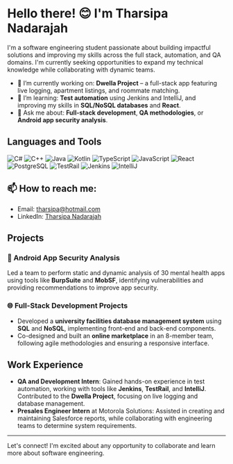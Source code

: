 # Hello there! 😊 I'm Tharsipa Nadarajah

I'm a software engineering student passionate about building impactful solutions and improving my skills across the full stack, automation, and QA domains. I'm currently seeking opportunities to expand my technical knowledge while collaborating with dynamic teams.

- 🔭 I’m currently working on: **Dwella Project** – a full-stack app featuring live logging, apartment listings, and roommate matching.
- 🌱 I’m learning: **Test automation** using Jenkins and IntelliJ, and improving my skills in **SQL/NoSQL databases** and **React**.
- 💬 Ask me about: **Full-stack development**, **QA methodologies**, or **Android app security analysis**.

## Languages and Tools

![C#](https://img.shields.io/badge/-C%23-333333?style=flat&logo=c-sharp)
![C++](https://img.shields.io/badge/-C++-333333?style=flat&logo=c%2B%2B)
![Java](https://img.shields.io/badge/-Java-333333?style=flat&logo=java)
![Kotlin](https://img.shields.io/badge/-Kotlin-333333?style=flat&logo=kotlin)
![TypeScript](https://img.shields.io/badge/-TypeScript-333333?style=flat&logo=typescript)
![JavaScript](https://img.shields.io/badge/-JavaScript-333333?style=flat&logo=javascript)
![React](https://img.shields.io/badge/-React-333333?style=flat&logo=react)
![PostgreSQL](https://img.shields.io/badge/-PostgreSQL-333333?style=flat&logo=postgresql)
![TestRail](https://img.shields.io/badge/-TestRail-333333?style=flat&logo=testrail)
![Jenkins](https://img.shields.io/badge/-Jenkins-333333?style=flat&logo=jenkins)
![IntelliJ](https://img.shields.io/badge/-IntelliJ-333333?style=flat&logo=intellij-idea)

## 📫 How to reach me:
- Email: tharsipa@hotmail.com
- LinkedIn: [Tharsipa Nadarajah](https://www.linkedin.com/in/tharsipa-nadarajah-7b461b214/)

## Projects

### 🔐 Android App Security Analysis
Led a team to perform static and dynamic analysis of 30 mental health apps using tools like **BurpSuite** and **MobSF**, identifying vulnerabilities and providing recommendations to improve app security.

### 🌐 Full-Stack Development Projects
- Developed a **university facilities database management system** using **SQL** and **NoSQL**, implementing front-end and back-end components.
- Co-designed and built an **online marketplace** in an 8-member team, following agile methodologies and ensuring a responsive interface.

## Work Experience
- **QA and Development Intern**: Gained hands-on experience in test automation, working with tools like **Jenkins**, **TestRail**, and **IntelliJ**. Contributed to the **Dwella Project**, focusing on live logging and database management.
- **Presales Engineer Intern** at Motorola Solutions: Assisted in creating and maintaining Salesforce reports, while collaborating with engineering teams to determine system requirements.

---

Let's connect! I'm excited about any opportunity to collaborate and learn more about software engineering.
